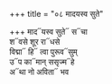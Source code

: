 +++
title = "०८ मादयस्व सुते"

+++
माद᳓यस्व सुते᳓ स᳓चा  
श᳓वसे शूर रा᳓धसे  
विद्मा᳓ हि᳓ त्वा पुरूव᳓सुम्  
उ᳓प का᳓मान् ससृज्म᳓हे  
अ᳓था नो अविता᳓ भव